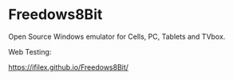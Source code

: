 # Freedows8Bit
 Open Source Windows emulator for Cells, PC, Tablets and TVbox.

Web Testing:

https://ifilex.github.io/Freedows8Bit/

